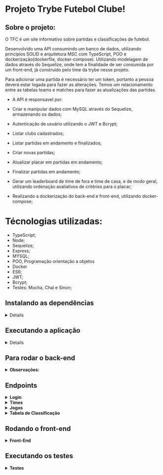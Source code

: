 # Projeto Trybe Futebol Clube!

## Sobre o projeto:

O TFC é um site informativo sobre partidas e classificações de futebol.

Desenvolvido uma API consumindo um banco de dados, utilizando principios SOLID e arquitetura MSC com TypeScript, POO e dockerização(dockerfile, docker-compose). Utilizando modelagem de dados através do Sequelize, onde tem a finalidade de ser consumida por um front-end, já construído pelo time da trybe nesse projeto.

Para adicionar uma partida é necessário ter um token, portanto a pessoa deverá estar logada para fazer as alterações. Temos um relacionamento entre as tabelas teams e matches para fazer as atualizações das partidas.

 - A API é responsavel por:

 - Criar e manipular dados com MySQL através do Sequelize, armazenando os dados;
 - Autenticação de usuário utilizando o JWT e Bcrypt;
 - Listar clubs cadastrados;
 - Listar partidas em andamento e finalizados;
 - Criar novas partidas;
 - Atualizar placar em partidas em andamento;
 - Finalizar partidas em andamento;
 - Gerar um leaderboard de time de fora e time de casa, e de modo geral, utilizando ordenação avaliativos de critérios para o placar;
 - Realizando a dockerização do back-end e front-end, utilizando docker-compose;

# Técnologias utilizadas:

 - TypeScript;
 - Node;
 - Sequelize;
 - Express;
 - MYSQL;
 - POO, Programação orientação a objetos
 - Docker
 - ES6;
 - JWT;
 - Bcrypt;
 - Testes: Mocha, Chai e Sinon;

## Instalando as dependências

<details>

  ```json
    git clone git@github.com:LucianooDutra/project-TFC-BackEnd.git
    cd TrybeFutebolClube/ 
    npm install
  ```

</details>

## Executando a aplicação

<details>
  Para rodar a aplicação você vai precisar ter o Docker instalado e usar os seguintes comandos no terminal:
 
   - [Docker](https://docs.docker.com/engine/install/ubuntu/)

  ```json
    cd app/
    npm run compose:up
  ```

</details>

## Para rodar o back-end

<details>
 <summary><strong>Observações:</strong></summary><br />

Para realizar as requisições em back-end, você pode usar a extensão Thunder Client do VSCode ou os clientes HTTP Postman ou Insomnia.

  - [Thunder Client](https://www.thunderclient.com/)
  - [Postman](https://www.postman.com/)
  - [Insomnia](https://insomnia.rest/)

</details>

## Endpoints

<details>
 <summary><strong>Login</strong></summary><br />

Para realizar o login utilize o método POST com a URL http://localhost:3001/login :

- O body da requisição deve conter o seguinte formato:

  ```json
  {
    "email": "string",
    "password": "string"
  }
  ```
- Caso bem sucedida, a requisição deverá gerar um TOKEN.

- Para saber o tipo de usuário que realizou o login, na aba Headers do seu cliente Http, acrescente a chave Authorization com o token gerado ao fazer o login. Em seguida utilize o método GET com a URL http://localhost:3001/login/validate.

</details>

<details>
 <summary><strong>Times</strong></summary><br />

- Para pesquisar os times cadastrados, utilize o método GET com a URL http://localhost:3001/teams;

- Para um time pelo seu id, utilize o método GET com a URL http://localhost:3001/teams/1;

</details>

<details>
 <summary><strong>Jogos</strong></summary><br />

- Para pesquisar todos os jogos já realizados e em andamento, utilize o método GET com a URL http://localhost:3001/matches;

- Para pesquisar apenas os jogos já finalizados, utilize o método GET com a URL http://localhost:3001/matches?inProgress=false;

- Para pesquisar apenas os jogos em andamento, utilize o método GET com a URL http://localhost:3001/matches?inProgress=true;

- Para adicionar um novo jogo, utilize o método POST com a URL http://localhost:3001/matches e na aba Body o json abaixo:

  ```json
  {
    "homeTeam": 1,
    "awayTeam": 6,
    "homeTeamGoals": 2,
    "awayTeamGoals": 2
  }
  ```

- Obs.: É necessário que haja um TOKEN válido do tipo admin na chave Authorization da aba Headers e que os valores das chaves homeTeam e awayTeam sejam de times cadastrados no banco de dados e não sejam iguais. Caso contrário, a requisição retornará um erro indicativo.

- Para alterar o status da partida de em andamento para finalizado, utilize o método PATCH com a URL http://localhost:3001/matches/45/finish;

- Para alterar o placar de uma partida em andamento, utilize o método PATCH com a URL http://localhost:3001/matches/47 e na aba Body o json abaixo:

  ```json
  {
    "homeTeamGoals": 3,
    "awayTeamGoals": 1
  }
  ```

</details>

</details>

<details>
 <summary><strong>Tabela de Classificação</strong></summary><br />

- Para ver a classificação geral dos times, utilize o método GET com a URL http://localhost:3001/leaderboard;

- Para ver a classificação dos times filtrado pelos jogos em que eram mandantes, utilize o método GET com a URL http://localhost:3001/leaderboard/home;

- Para ver a classificação dos times filtrado pelos jogos em que eram visitantes, utilize o método GET com a URL http://localhost:3001/leaderboard/away;

</details>


## Rodando o front-end

<details>
 <summary><strong>Front-End</strong></summary><br />

- Para rodar o front-end que consome a API desenvolvida basta executar o comando abaixo a partir da raiz do projeto:

  ```json
    cd app/frontend/ && npm start
  ```

- Para realizar o login na aplicação, com o perfil de administrador e ter os mesmos acessos de usuário, além de poder acrescentar um novo jogo e editar o placar de jogos em andamento:

  ```json
    login: admin@admin.com
    senha: secret_admin
  ```

</details>


## Executando os testes

<details>
 <summary><strong>Testes</strong></summary><br />

 Foi utilizado o Mocha, Chai e Sinon para a realização dos testes, unitários e integração;

- Para rodar todos os testes:

Para executar os testes de cobertura do back-end, entre na pasta backend rodando o seguinte comando no terminal a partir da raiz do projeto:

  ```json
    cd app/backend/
  ```

Renomeie o arquivo .env.example para .env e rode o comando abaixo:

  ```json
    npm run test:coverage

    ou

    npm run test
  ```

</details>
